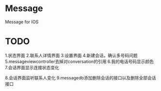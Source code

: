 Message
=======

Message for IOS


TODO
=======
1.状态界面
2.联系人详情界面
3.设置界面
4.新建会话，确认多号码问题
5.messageviewcontroller去掉对conversation的引用
6.我的电话号码显示颜色
7.会话界面显示连接状态变化

8.会话界面监听联系人变化
9.messagedb添加删除会话的接口以及删除全部会话接口

